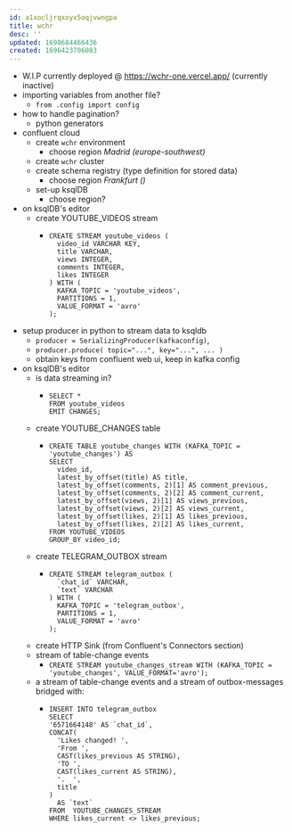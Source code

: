 ```yaml
---
id: a1xocljrqxoyx5oqjvwngpa
title: wchr
desc: ''
updated: 1698684466436
created: 1696423706083
---
```

- W.I.P currently deployed @ https://wchr-one.vercel.app/ (currently inactive)
- importing variables from another file?
  - `from .config import config`
- how to handle pagination?
  - python generators
- confluent cloud
  - create `wchr` environment
    - choose region _Madrid (europe-southwest)_
  - create `wchr` cluster
  - create schema registry (type definition for stored data)
    - choose region _Frankfurt ()_
  - set-up ksqlDB
    - choose region?
- on ksqlDB's editor
  - create YOUTUBE_VIDEOS stream
    - ```
      CREATE STREAM youtube_videos (
        video_id VARCHAR KEY,
        title VARCHAR,
        views INTEGER,
        comments INTEGER,
        likes INTEGER
      ) WITH (
        KAFKA_TOPIC = 'youtube_videos',
        PARTITIONS = 1,
        VALUE_FORMAT = 'avro'
      );
      ```
- setup producer in python to stream data to ksqldb
  - `producer = SerializingProducer(kafkaconfig)`,
  - `producer.produce( topic="...", key="...", ... )`
  - obtain keys from confluent web ui, keep in kafka config
- on ksqlDB's editor
  - is data streaming in?
    - ```
      SELECT *
      FROM youtube_videos
      EMIT CHANGES;
      ```
  - create YOUTUBE_CHANGES table
    - ```
      CREATE TABLE youtube_changes WITH (KAFKA_TOPIC = 'youtube_changes') AS
      SELECT
        video_id,
        latest_by_offset(title) AS title,
        latest_by_offset(comments, 2)[1] AS comment_previous,
        latest_by_offset(comments, 2)[2] AS comment_current,
        latest_by_offset(views, 2)[1] AS views_previous,
        latest_by_offset(views, 2)[2] AS views_current,
        latest_by_offset(likes, 2)[1] AS likes_previous,
        latest_by_offset(likes, 2)[2] AS likes_current,
      FROM YOUTUBE_VIDEOS
      GROUP_BY video_id;
      ```
  - create TELEGRAM_OUTBOX stream
    - ```
      CREATE STREAM telegram_outbox (
        `chat_id` VARCHAR,
        `text` VARCHAR
      ) WITH (
        KAFKA_TOPIC = 'telegram_outbox',
        PARTITIONS = 1,
        VALUE_FORMAT = 'avro'
      );
      ```
  - create HTTP Sink (from Confluent's Connectors section)
  - stream of table-change events
    - `CREATE STREAM youtube_changes_stream WITH (KAFKA_TOPIC = 'youtube_changes', VALUE_FORMAT='avro');`
  - a stream of table-change events and a stream of outbox-messages bridged with:
    - ```
      INSERT INTO telegram_outbox
      SELECT 
      '6571664148' AS `chat_id`,
      CONCAT(
        'Likes changed! ',
        'From ',
        CAST(likes_previous AS STRING),
        'TO ',
        CAST(likes_current AS STRING),
        '.  ',
        title
      )
        AS `text`
      FROM  YOUTUBE_CHANGES_STREAM 
      WHERE likes_current <> likes_previous;
      ```

